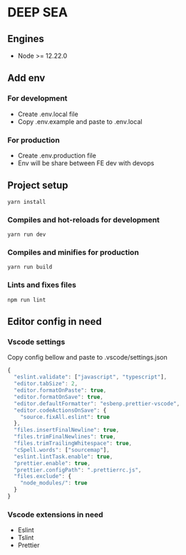 # DEEP SEA

## Engines

- Node >= 12.22.0

## Add env

### For development

- Create .env.local file
- Copy .env.example and paste to .env.local

### For production

- Create .env.production file
- Env will be share between FE dev with devops

## Project setup

```
yarn install
```

### Compiles and hot-reloads for development

```
yarn run dev
```

### Compiles and minifies for production

```
yarn run build
```

### Lints and fixes files

```
npm run lint
```

## Editor config in need

### Vscode settings

Copy config bellow and paste to .vscode/settings.json

```js
{
  "eslint.validate": ["javascript", "typescript"],
  "editor.tabSize": 2,
  "editor.formatOnPaste": true,
  "editor.formatOnSave": true,
  "editor.defaultFormatter": "esbenp.prettier-vscode",
  "editor.codeActionsOnSave": {
    "source.fixAll.eslint": true
  },
  "files.insertFinalNewline": true,
  "files.trimFinalNewlines": true,
  "files.trimTrailingWhitespace": true,
  "cSpell.words": ["sourcemap"],
  "eslint.lintTask.enable": true,
  "prettier.enable": true,
  "prettier.configPath": ".prettierrc.js",
  "files.exclude": {
    "node_modules/": true
  }
}
```

### Vscode extensions in need

- Eslint
- Tslint
- Prettier
